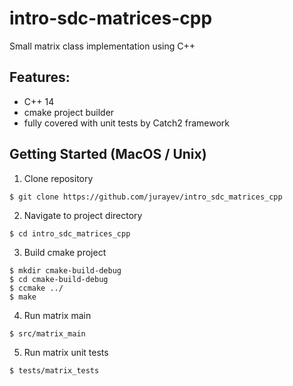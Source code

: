 # intro-sdc-matrices-cpp
Small matrix class implementation using C++

## Features:
* C++ 14
* cmake project builder
* fully covered with unit tests by Catch2 framework

## Getting Started (MacOS / Unix)
1. Clone repository
```
$ git clone https://github.com/jurayev/intro_sdc_matrices_cpp
```
2. Navigate to project directory
```
$ cd intro_sdc_matrices_cpp
```
3. Build cmake project
```
$ mkdir cmake-build-debug
$ cd cmake-build-debug 
$ ccmake ../
$ make 
```
4. Run matrix main
```
$ src/matrix_main
```
5. Run matrix unit tests
```
$ tests/matrix_tests
``` 
